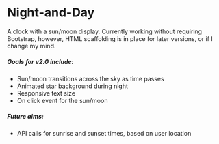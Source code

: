 # Night-and-Day
A clock with a sun/moon display.  Currently working without requiring Bootstrap, however, HTML scaffolding is in place for later versions, or if I change my mind.

##### Goals for v2.0 include:
<ul>
  <li>Sun/moon transitions across the sky as time passes</li>
  <li>Animated star background during night</li>
  <li>Responsive text size</li>
  <li>On click event for the sun/moon</li>
</ul>

##### Future aims:
<ul>
  <li>API calls for sunrise and sunset times, based on user location </li>
</ul>
